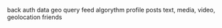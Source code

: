 back
  auth
  data geo query
  feed algorythm
  profile
    posts
      text, media, video, geolocation
    friends